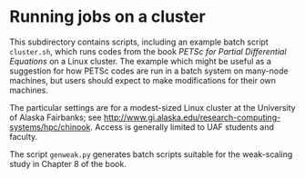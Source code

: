 Running jobs on a cluster
=========================

This subdirectory contains scripts, including an example batch script `cluster.sh`,
which runs codes from the book _PETSc for Partial Differential Equations_ on a
Linux cluster.  The example which might be useful as a suggestion for how
PETSc codes are run in a batch system on many-node machines, but users should
expect to make modifications for their own machines.

The particular settings are for a modest-sized Linux cluster at the University
of Alaska Fairbanks; see http://www.gi.alaska.edu/research-computing-systems/hpc/chinook.
Access is generally limited to UAF students and faculty.

The script `genweak.py` generates batch scripts suitable for the weak-scaling
study in Chapter 8 of the book.
